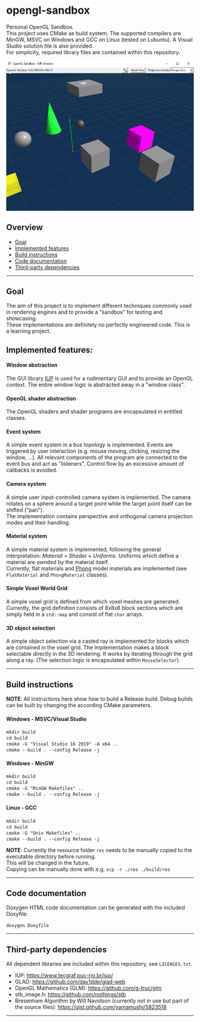 # opengl-sandbox    
Personal OpenGL Sandbox.    
This project uses CMake as build system. The supported compilers are MinGW, MSVC on Windows and GCC on Linux (tested on Lubuntu).
A Visual Studio solution file is also provided.    
For simplicity, required library files are contained within this repository.    

![Screenshot](/img/screenshot.png "Project screenshot")

## Overview    
- [Goal](##goal)
- [Implemented features](##implemented-features)
- [Build instructions](##build-instructions)
- [Code documentation](##code-documentation)
- [Third-party dependencies](##third-party-dependencies)

---

## Goal   
The aim of this project is to implement different techniques commonly used in rendering engines and to provide a "sandbox" 
for testing and showcasing.  
These implementations are definitely no perfectly engineered code. This is a learning project.

## Implemented features:   
#### Window abstraction    

The GUI library [IUP](https://www.tecgraf.puc-rio.br/iup/) is used for a rudimentary GUI and to provide an OpenGL context.
The entire window logic is abstracted away in a "window class".

#### OpenGL shader abstraction   
The OpenGL shaders and shader programs are encapsulated in entitled classes.

#### Event system   
A simple event system in a bus topology is implemented. Events are triggered by user interaction (e.g. mouse moving, clicking, 
resizing the window, ...). 
All relevant components of the program are connected to the event bus and act as "listeners". Control flow by an excessive amount of 
callbacks is avoided.

#### Camera system   
A simple user input-controlled camera system is implemented. The camera rotates on a sphere around a target point while
the target point itself can be shifted ("pan").   
The implementation contains perspective and orthogonal camera projection modes and their handling.

#### Material system   
A simple material system is implemented, following the general interpretation: *Material = Shader + Uniforms*.
Uniforms which define a material are ownded by the material itself.    
Currently, flat materials and [Phong](https://en.wikipedia.org/wiki/Phong_reflection_model) model materials are implemented (see `FlatMaterial` and `PhongMaterial` classes).

#### Simple Voxel World Grid   
A simple voxel grid is defined from which voxel meshes are generated. 
Currently, the grid definition consists of 8x8x8 block sections which are simply held in a `std::map` and consist of flat `char` arrays.

#### 3D object selection    
A simple object selection via a casted ray is implemented for blocks which are contained in the voxel grid. 
The implementation makes a block selectable directly in the 3D rendering. It works by iterating through the grid along a ray.
(The selection logic is encapsulated within `MouseSelector`).

---
## Build instructions   
**NOTE**: All instructions here show how to build a Release build. Debug builds can be built by changing the according CMake parameters.   

#### Windows - MSVC/Visual Studio
```
mkdir build
cd build
cmake -G "Visual Studio 16 2019" -A x64 ..
cmake --build . --config Release -j
```

#### Windows - MinGW
```
mkdir build
cd build
cmake -G "MinGW Makefiles" ..
cmake --build . --config Release -j
```

#### Linux - GCC
```
mkdir build
cd build
cmake -G "Unix Makefiles" ..
cmake --build . --config Release -j
```

**NOTE**: Currently the resource folder `res` needs to be manually copied to the executable directory before running.    
This will be changed in the future.   
Copying can be manually done with e.g. `scp -r ./res ./build/res`

---

## Code documentation
Doxygen HTML code documentation can be generated with the included Doxyfile:
```
doxygen Doxyfile
```

---

## Third-party dependencies   
All dependent libraries are included within this repository, see `LICENSES.txt`.   

- IUP: <https://www.tecgraf.puc-rio.br/iup/>
- GLAD: <https://github.com/dav1dde/glad-web>
- OpenGL Mathematics (GLM): <https://github.com/g-truc/glm>
- stb_image.h: <https://github.com/nothings/stb>
- Bresenham Algorithm by Will Navidson (currently not in use but part of the source files): <https://gist.github.com/yamamushi/5823518>
---